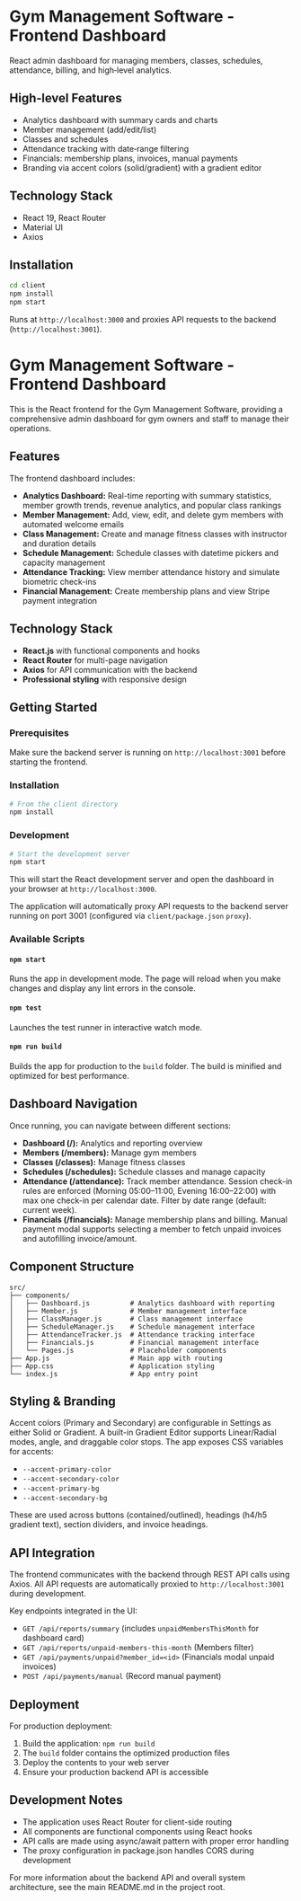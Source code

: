 # Gym Management Software - Frontend Dashboard

React admin dashboard for managing members, classes, schedules, attendance, billing, and high‑level analytics.

## High‑level Features

- Analytics dashboard with summary cards and charts
- Member management (add/edit/list)
- Classes and schedules
- Attendance tracking with date‑range filtering
- Financials: membership plans, invoices, manual payments
- Branding via accent colors (solid/gradient) with a gradient editor

## Technology Stack

- React 19, React Router
- Material UI
- Axios

## Installation

```bash
cd client
npm install
npm start
```

Runs at `http://localhost:3000` and proxies API requests to the backend (`http://localhost:3001`).

# Gym Management Software - Frontend Dashboard

This is the React frontend for the Gym Management Software, providing a comprehensive admin dashboard for gym owners and staff to manage their operations.

## Features

The frontend dashboard includes:

- **Analytics Dashboard:** Real-time reporting with summary statistics, member growth trends, revenue analytics, and popular class rankings
- **Member Management:** Add, view, edit, and delete gym members with automated welcome emails
- **Class Management:** Create and manage fitness classes with instructor and duration details
- **Schedule Management:** Schedule classes with datetime pickers and capacity management
- **Attendance Tracking:** View member attendance history and simulate biometric check-ins
- **Financial Management:** Create membership plans and view Stripe payment integration

## Technology Stack

- **React.js** with functional components and hooks
- **React Router** for multi-page navigation
- **Axios** for API communication with the backend
- **Professional styling** with responsive design

## Getting Started

### Prerequisites

Make sure the backend server is running on `http://localhost:3001` before starting the frontend.

### Installation

```bash
# From the client directory
npm install
```

### Development

```bash
# Start the development server
npm start
```

This will start the React development server and open the dashboard in your browser at `http://localhost:3000`.

The application will automatically proxy API requests to the backend server running on port 3001 (configured via `client/package.json` `proxy`).

### Available Scripts

#### `npm start`

Runs the app in development mode. The page will reload when you make changes and display any lint errors in the console.

#### `npm test`

Launches the test runner in interactive watch mode.

#### `npm run build`

Builds the app for production to the `build` folder. The build is minified and optimized for best performance.

## Dashboard Navigation

Once running, you can navigate between different sections:

- **Dashboard (/):** Analytics and reporting overview
- **Members (/members):** Manage gym members
- **Classes (/classes):** Manage fitness classes
- **Schedules (/schedules):** Schedule classes and manage capacity
- **Attendance (/attendance):** Track member attendance. Session check-in rules are enforced (Morning 05:00–11:00, Evening 16:00–22:00) with max one check-in per calendar date. Filter by date range (default: current week).
- **Financials (/financials):** Manage membership plans and billing. Manual payment modal supports selecting a member to fetch unpaid invoices and autofilling invoice/amount.

## Component Structure

```
src/
├── components/
│   ├── Dashboard.js          # Analytics dashboard with reporting
│   ├── Member.js             # Member management interface
│   ├── ClassManager.js       # Class management interface
│   ├── ScheduleManager.js    # Schedule management interface
│   ├── AttendanceTracker.js  # Attendance tracking interface
│   ├── Financials.js         # Financial management interface
│   └── Pages.js              # Placeholder components
├── App.js                    # Main app with routing
├── App.css                   # Application styling
└── index.js                  # App entry point
```

## Styling & Branding

Accent colors (Primary and Secondary) are configurable in Settings as either Solid or Gradient. A built-in Gradient Editor supports Linear/Radial modes, angle, and draggable color stops. The app exposes CSS variables for accents:

- `--accent-primary-color`
- `--accent-secondary-color`
- `--accent-primary-bg`
- `--accent-secondary-bg`

These are used across buttons (contained/outlined), headings (h4/h5 gradient text), section dividers, and invoice headings.

## API Integration

The frontend communicates with the backend through REST API calls using Axios. All API requests are automatically proxied to `http://localhost:3001` during development.

Key endpoints integrated in the UI:
- `GET /api/reports/summary` (includes `unpaidMembersThisMonth` for dashboard card)
- `GET /api/reports/unpaid-members-this-month` (Members filter)
- `GET /api/payments/unpaid?member_id=<id>` (Financials modal unpaid invoices)
- `POST /api/payments/manual` (Record manual payment)

## Deployment

For production deployment:

1. Build the application: `npm run build`
2. The `build` folder contains the optimized production files
3. Deploy the contents to your web server
4. Ensure your production backend API is accessible

## Development Notes

- The application uses React Router for client-side routing
- All components are functional components using React hooks
- API calls are made using async/await pattern with proper error handling
- The proxy configuration in package.json handles CORS during development

For more information about the backend API and overall system architecture, see the main README.md in the project root.